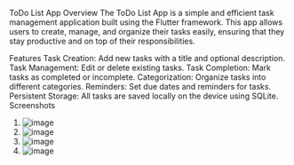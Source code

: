 ToDo List App
Overview
The ToDo List App is a simple and efficient task management application built using the Flutter framework. This app allows users to create, manage, and organize their tasks easily, ensuring that they stay productive and on top of their responsibilities.

Features
Task Creation: Add new tasks with a title and optional description.
Task Management: Edit or delete existing tasks.
Task Completion: Mark tasks as completed or incomplete.
Categorization: Organize tasks into different categories.
Reminders: Set due dates and reminders for tasks.
Persistent Storage: All tasks are saved locally on the device using SQLite.
Screenshots

1. ![image](https://github.com/user-attachments/assets/e5f4fa22-37d8-49df-ac5b-e27e64322acd)
2. ![image](https://github.com/user-attachments/assets/5c4fd505-6a9b-44f4-bf38-671cd885a974)
3. ![image](https://github.com/user-attachments/assets/01d94aa2-3d62-4da9-a1b6-7e3142b98fd4)
4. ![image](https://github.com/user-attachments/assets/1ecd3ea0-32d7-48ca-b1dc-a04da0b82c33)


